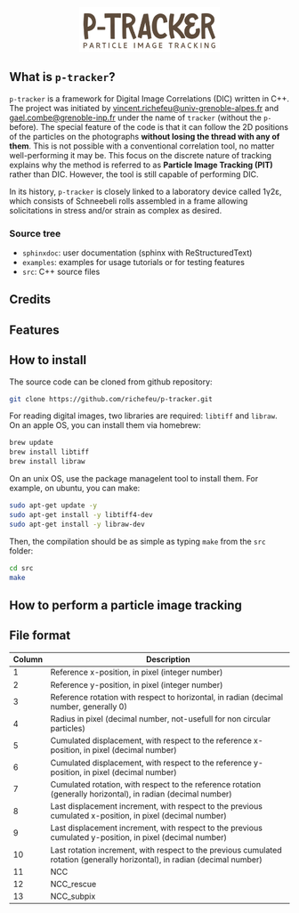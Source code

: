 <p align="center">
<img src="./sphinxdoc/source/images/ptracker-logo.png" width="50%"/>
</p>

## What is `p-tracker`?  

`p-tracker` is a framework for Digital Image Correlations (DIC) written in C++. The project was initiated by <vincent.richefeu@univ-grenoble-alpes.fr> and <gael.combe@grenoble-inp.fr> under the name of `tracker` (without the `p-` before). The special feature of the code is that it can follow the 2D positions of the particles on the photographs **without losing the thread with any of them**. This is not possible with a conventional correlation tool, no matter well-performing it may be.  This focus on the discrete nature of tracking explains why the method is referred to as **Particle Image Tracking (PIT)** rather than DIC. However, the tool is still capable of performing DIC.

In its history, `p-tracker` is closely linked to a laboratory device called 1γ2ε, which consists of Schneebeli rolls assembled in a frame allowing solicitations in stress and/or strain as complex as desired. 



### Source tree 

* `sphinxdoc`: user documentation (sphinx with ReStructuredText)
* `examples`: examples for usage tutorials or for testing features
* `src`: C++ source files

## Credits


## Features


## How to install

The source code can be cloned from github repository:

```sh
git clone https://github.com/richefeu/p-tracker.git
```

For reading digital images, two libraries are required: `libtiff` and `libraw`. On an apple OS, you can install them via homebrew:

```sh
brew update
brew install libtiff
brew install libraw
```

On an unix OS, use the package managelent tool to install them. For example, on ubuntu, you can make:

```sh
sudo apt-get update -y
sudo apt-get install -y libtiff4-dev
sudo apt-get install -y libraw-dev
```

Then, the compilation should be as simple as typing `make` from the `src` folder:

```sh
cd src
make
```

## How to perform a particle image tracking

## File format



| Column | Description                                                                                                                 |
|--------|-----------------------------------------------------------------------------------------------------------------------------|
| 1      | Reference x-position, in pixel (integer number)                                                                             |
| 2      | Reference y-position, in pixel (integer number)                                                                             |
| 3      | Reference rotation with respect to horizontal, in radian (decimal number, generally 0)                                      |
| 4      | Radius in pixel (decimal number, not-usefull for non circular particles)                                                    |
| 5      | Cumulated displacement, with respect to the reference x-position, in pixel (decimal number)                                 |
| 6      | Cumulated displacement, with respect to the reference y-position, in pixel (decimal number)                                 |
| 7      | Cumulated rotation, with respect to the reference rotation (generally horizontal), in radian (decimal number)               |
| 8      | Last displacement increment, with respect to the previous cumulated x-position, in pixel (decimal number)                   |
| 9      | Last displacement increment, with respect to the previous cumulated y-position, in pixel (decimal number)                   |
| 10     | Last rotation increment, with respect to the previous cumulated rotation (generally horizontal), in radian (decimal number) |
| 11     |    NCC         |
| 12     |    NCC_rescue         |
| 13     |    NCC_subpix         |


